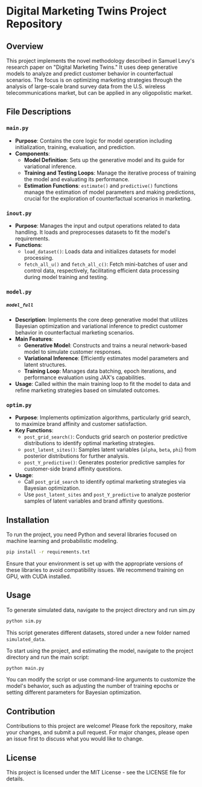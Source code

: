 # Digital Marketing Twins Project Repository

## Overview

This project implements the novel methodology described in Samuel Levy's research paper on "Digital Marketing Twins." It uses deep generative models to analyze and predict customer behavior in counterfactual scenarios. The focus is on optimizing marketing strategies through the analysis of large-scale brand survey data from the U.S. wireless telecommunications market, but can be applied in any oligopolistic market. 

## File Descriptions


### `main.py`

- **Purpose**: Contains the core logic for model operation including initialization, training, evaluation, and prediction.
- **Components**:
  - **Model Definition**: Sets up the generative model and its guide for variational inference.
  - **Training and Testing Loops**: Manage the iterative process of training the model and evaluating its performance.
  - **Estimation Functions**: `estimate()` and `predictive()` functions manage the estimation of model parameters and making predictions, crucial for the exploration of counterfactual scenarios in marketing.

### `inout.py`

- **Purpose**: Manages the input and output operations related to data handling. It loads and preprocesses datasets to fit the model's requirements.
- **Functions**:
  - `load_dataset()`: Loads data and initializes datasets for model processing.
  - `fetch_all_u()` and `fetch_all_c()`: Fetch mini-batches of user and control data, respectively, facilitating efficient data processing during model training and testing.

### `model.py`


##### `model_full`

- **Description**: Implements the core deep generative model that utilizes Bayesian optimization and variational inference to predict customer behavior in counterfactual marketing scenarios.
- **Main Features**:
  - **Generative Model**: Constructs and trains a neural network-based model to simulate customer responses.
  - **Variational Inference**: Efficiently estimates model parameters and latent structures.
  - **Training Loop**: Manages data batching, epoch iterations, and performance evaluation using JAX's capabilities.
- **Usage**: Called within the main training loop to fit the model to data and refine marketing strategies based on simulated outcomes.

### `optim.py`

- **Purpose**: Implements optimization algorithms, particularly grid search, to maximize brand affinity and customer satisfaction.
- **Key Functions**:
  - `post_grid_search()`: Conducts grid search on posterior predictive distributions to identify optimal marketing strategies.
  - `post_latent_sites()`: Samples latent variables (`alpha`, `beta`, `phi`) from posterior distributions for further analysis.
  - `post_Y_predictive()`: Generates posterior predictive samples for customer-side brand affinity questions.
- **Usage**:
  - Call `post_grid_search` to identify optimal marketing strategies via Bayesian optimization.
  - Use `post_latent_sites` and `post_Y_predictive` to analyze posterior samples of latent variables and brand affinity questions.



## Installation

To run the project, you need Python and several libraries focused on machine learning and probabilistic modeling.

```bash
pip install -r requirements.txt
```

Ensure that your environment is set up with the appropriate versions of these libraries to avoid compatibility issues. We recommend training on GPU, with CUDA installed. 

## Usage

To generate simulated data, navigate to the project directory and run sim.py

```bash
python sim.py
```
This script generates different datasets, stored under a new folder named `simulated_data`.

To start using the project, and estimating the model, navigate to the project directory and run the main script:

```bash
python main.py
```

You can modify the script or use command-line arguments to customize the model's behavior, such as adjusting the number of training epochs or setting different parameters for Bayesian optimization.

## Contribution

Contributions to this project are welcome! Please fork the repository, make your changes, and submit a pull request. For major changes, please open an issue first to discuss what you would like to change.

## License

This project is licensed under the MIT License - see the LICENSE file for details.

